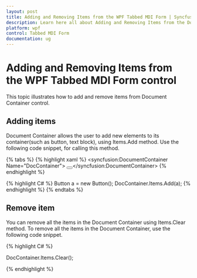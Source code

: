 ```yaml
---
layout: post
title: Adding and Removing Items from the WPF Tabbed MDI Form | Syncfusion
description: Learn here all about Adding and Removing Items from the Document Container Control support in Syncfusion WPF Tabbed MDI Form control and more.
platform: wpf
control: Tabbed MDI Form
documentation: ug
---
```


# Adding and Removing Items from the WPF Tabbed MDI Form control

This topic illustrates how to add and remove items from Document Container control.

## Adding items

Document Container allows the user to add new elements to its container(such as button, text block), using Items.Add method. Use the following code snippet, for calling this method.



{% tabs %}
{% highlight xaml %}
<syncfusion:DocumentContainer Name="DocContainer">
<Button ></Button></syncfusion:DocumentContainer>
{% endhighlight %}

{% highlight C# %}
Button a = new Button();
DocContainer.Items.Add(a);
{% endhighlight %}
{% endtabs %}


## Remove item

You can remove all the items in the Document Container using Items.Clear method. To remove all the items in the Document Container, use the following code snippet.



{% highlight C# %}



DocContainer.Items.Clear();

{% endhighlight %}

